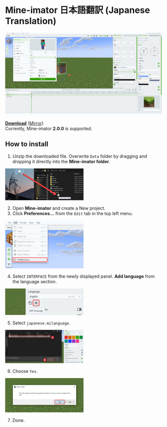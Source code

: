 # Mine-imator 日本語翻訳 (Japanese Translation)
![img](https://raw.githubusercontent.com/harujun214/mineimator-jp/main/img/img.png)
  
**[Download](https://firestorage.com/download/3fc68877d1ecc37d13c50643e3d7c96edfea8798)** ([Mirror](https://drive.google.com/file/d/1XdIC4y2vjgllcqc-3r1eK6-VjBk06fLP/view))  
Currently, Mine-imator **2.0.0** is supported.
## How to install
1. Unzip the downloaded file. Overwrite `Data` folder by dragging and dropping it directly into the **Mine-imator folder**.  
<img alt="set1" src="https://raw.githubusercontent.com/harujun214/mineimator-jp/main/img/set1.png" width="50%">  
  
2. Open **Mine-imator** and create a New project.  
3. Click **Preferences...** from the `Edit` tab in the top left menu.  
<img alt="set2" src="https://raw.githubusercontent.com/harujun214/mineimator-jp/main/img/set2.png" width="50%">  
  
4. Select `INTERFACE` from the newly displayed panel. **Add language** from the language section.  
<img alt="set3" src="https://raw.githubusercontent.com/harujun214/mineimator-jp/main/img/set3.png" width="50%">  
  
5. Select `japanese.milanguage`.  
<img alt="set4" src="https://raw.githubusercontent.com/harujun214/mineimator-jp/main/img/set4.png" width="50%">  
  
6. Choose `Yes`.  
<img alt="set5" src="https://raw.githubusercontent.com/harujun214/mineimator-jp/main/img/set5.png" width="50%">  
  
7. Done.  
